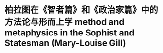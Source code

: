 # 柏拉图在《智者篇》和《政治家篇》中的方法论与形而上学 method and metaphysics in the Sophist and Statesman (Mary-Louise Gill)

